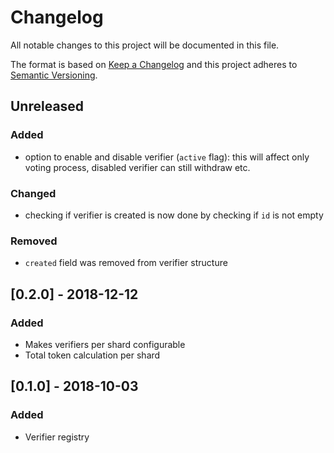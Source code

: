 # Changelog
All notable changes to this project will be documented in this file.

The format is based on [Keep a Changelog](http://keepachangelog.com/en/1.0.0/)
and this project adheres to [Semantic Versioning](http://semver.org/spec/v2.0.0.html).

## Unreleased
### Added
* option to enable and disable verifier (`active` flag): 
  this will affect only voting process, disabled verifier can still withdraw etc.

### Changed
* checking if verifier is created is now done by checking if `id` is not empty

### Removed
* `created` field was removed from verifier structure

## [0.2.0] - 2018-12-12
### Added
- Makes verifiers per shard configurable
- Total token calculation per shard

## [0.1.0] - 2018-10-03
### Added
- Verifier registry
